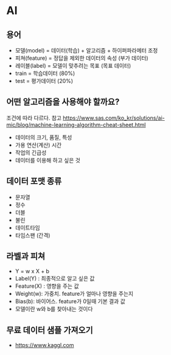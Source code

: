 # AI

## 용어

- 모델(model) = 데이터(학습) + 알고리즘 + 하이퍼파라메터 조정
- 피쳐(feature) = 정답을 제외한 데이터의 속성 (부가 데이터)
- 레이블(label) = 모델이 맞추려는 목표 (목표 데이터)
- train = 학습데이터 (80%)
- test = 평가데이터 (20%)

## 어떤 알고리즘을 사용해야 할까요?

조건에 따라 다르다. 참고 <https://www.sas.com/ko_kr/solutions/ai-mic/blog/machine-learning-algorithm-cheat-sheet.html>

- 데이터의 크기, 품질, 특성
- 가용 연산(계산) 시간
- 작업의 긴급성
- 데이터를 이용해 하고 싶은 것

## 데이터 포맷 종류

- 문자열
- 정수
- 더블
- 불린
- 데이트타임
- 타임스팬 (간격)

## 라벨과 피쳐

- Y = w x X + b
- Label(Y) : 최종적으로 알고 싶은 값
- Feature(X) : 영향을 주는 값
- Weight(w): 가중치. feature가 얼마나 영향을 주는지
- Bias(b): 바이어스. feature가 0일때 기본 결과 값
- 모델이란 w와 b를 찾아내는 것이다

## 무료 데이터 샘플 가져오기

- <https://www.kaggl.com>
